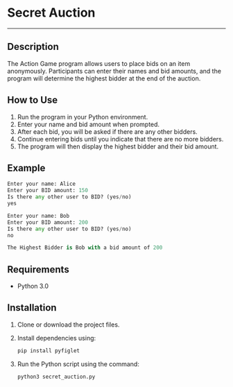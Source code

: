 # Secret Auction

---

## Description
The Action Game program allows users to place bids on an item anonymously. Participants can enter their names and bid amounts, and the program will determine the highest bidder at the end of the auction.

## How to Use
1. Run the program in your Python environment.
2. Enter your name and bid amount when prompted.
3. After each bid, you will be asked if there are any other bidders.
4. Continue entering bids until you indicate that there are no more bidders.
5. The program will then display the highest bidder and their bid amount.

## Example
```python
Enter your name: Alice
Enter your BID amount: 150
Is there any other user to BID? (yes/no)
yes

Enter your name: Bob
Enter your BID amount: 200
Is there any other user to BID? (yes/no)
no

The Highest Bidder is Bob with a bid amount of 200
```
## Requirements
- Python 3.0

## Installation
1. Clone or download the project files.
2. Install dependencies using: 

   ```bash
   pip install pyfiglet
   ```
3. Run the Python script using the command: 
   ```bash
   python3 secret_auction.py
   ```
